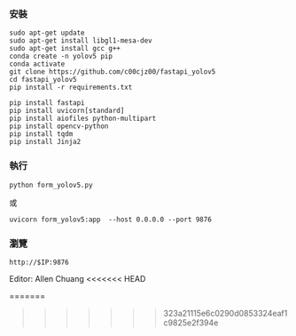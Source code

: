 ### 安裝
```
sudo apt-get update
sudo apt-get install libgl1-mesa-dev
sudo apt-get install gcc g++
conda create -n yolov5 pip
conda activate 
git clone https://github.com/c00cjz00/fastapi_yolov5
cd fastapi_yolov5
pip install -r requirements.txt

pip install fastapi
pip install uvicorn[standard]
pip install aiofiles python-multipart
pip install opencv-python
pip install tqdm
pip install Jinja2
```
### 執行
```
python form_yolov5.py
```
或
```
uvicorn form_yolov5:app  --host 0.0.0.0 --port 9876
```
### 瀏覽
```
http://$IP:9876
```

Editor: Allen Chuang
<<<<<<< HEAD

=======
>>>>>>> 323a21115e6c0290d0853324eaf1c9825e2f394e
